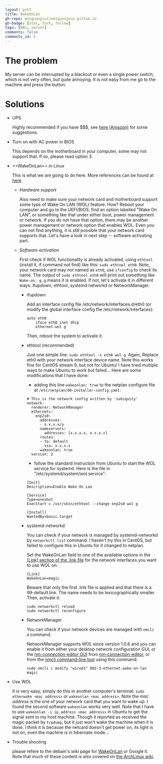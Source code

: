 ```yaml
---
layout: post
title: WakeOnLan
gh-repo: weiguangcui/weiguangcui.github.io
gh-badge: [star, fork, follow]
tags: [NAS, server]
comments: false
comments_id: 5
---
```


# The problem
My server can be interrupted by a blackout or even a single power switch, which is not very often, but quite annoying. It is not easy from me go to the machine and press the button.

# Solutions
- UPS 
  
    Highly recommended if you have $$$, see [here (Amazon)](https://www.amazon.co.uk/s?k=UPS&crid=2OFZKL6L69LR3&sprefix=ups%2Caps%2C515&linkCode=ll2&tag=weiguangwebsi-21&linkId=eaa3cb2e89b7dcf23a092ab191c1fd4e&language=en_GB&ref_=as_li_ss_tl) for some suggestions.

- Turn on with AC power in BIOS

  This depends on the motherboard in your computer, some may not support that. If so, please read option 3.
  
- ==WakeOnLan== *in Linux*

  This is what we are going to do here. More references can be found at [here](https://wiki.debian.org/WakeOnLan)
  
  + *Hardware support* 
  
    Also need to make sure your network card and motherboard support some type of Wake On LAN (WOL) feature. How? Reboot your computer and go to the UEFI/BIOS, find an option labelled "Wake On LAN", or something like that under either boot, power management or network. If you do not have that option, there may be another power management or network option that enables WOL. Even you can not find anything, it is still possible that your network card supports that. Let's have a look in next step -- software activating part.

  + *Software activation*
  
    First check if WOL functionality is already activated, using `ethtool` (install it, if command not find) like this: `sudo ethtool eth0`. Note, your network card may not named as `eth0`, use `ifconfig` to check its name. The output of `sudo ethtool eth0` will print out something like `Wake-on: g`. `g` means it is enabled. If not, let's activate it in different ways: ifupdown, ethtool, systemd networkd or NetworkManager.
  
    * ifupdown
    
      Add an interface config file /etc/network/interfaces.d/eth0 (or modify the global interface config file /etc/network/interfaces):
      ```
      auto eth0
          iface eth0 inet dhcp
          ethernet-wol g
      ```
      Then, reboot the system to activate it.
    
    * ethtool (recommended)
    
      Just one simple line: `sudo ethtool -s eth0 wol g`. Again, Replace eth0 with your network interface device name. Note this works fine for CentOS stream 9, but not for Ubuntu! I have tried multiple ways to make Ubuntu to work but failed... Here are some modifications that I have done:
        
        - adding this line `wakeonlan: true` to the netplan configure file at `/etc/netplan/00-installer-config.yaml`:
        ```
        # This is the network config written by 'subiquity'
        network:
          renderer: NetworkManager
          ethernets:
            enp2s0:
              addresses:
              - x.x.x.x/y
              nameservers:
                addresses: [x.x.x.x, x.x.x.x]
              routes:
              - to: default
                via: x.x.x.x
              wakeonlan: true
          version: 2
        ```
        
        - follow the standard instruction from Ubuntu to start the WOL service for systemd. Here is the file in "/etc/systemd/system/wol.service":
        ```
        [Unit]
        Description=Enable Wake On Lan

        [Service]
        Type=oneshot
        ExecStart = /usr/sbin/ethtool --change enp2s0 wol g

        [Install]
        WantedBy=basic.target
        ```
    
    * systemd-networkd
    
      You can check if your network is managed by systemd-networkd by `networkctl list` command. I haven't try this in CentOS, but failed to configure this in Ubuntu for it changed to netplan.

      Set the WakeOnLan field to one of the available options in the [[Link] section of the .link file](https://manpages.debian.org/man/systemd.link#A.5BLINK.5D_SECTION_OPTIONS) for the network interfaces you want to use WOL on:
      ```
      [Link]
      WakeOnLan=magic
      ```
      
      Beware that only the first .link file is applied and that there is a 99-default.link. The name needs to be lexicographically smaller. Then, activate it:
      ```
      sudo networkctl reload
      sudo networkctl reconfigure
      ```
    
    * NetworkManager
    
      You can check if your network devices are managed with `nmcli d` command.

      NetworkManager supports WOL since version 1.0.6 and you can enable it from either your desktop network configuration GUI, or the [nm-connection-editor GUI](https://manpages.debian.org/man/nm-connection-editor) from [nm-connection-editor](https://packages.debian.org/nm-connection-editor), or from the [nmcli command-line tool](https://manpages.debian.org/man/nmcli) using this command:

      `sudo nmcli c modify "wired1" 802-3-ethernet.wake-on-lan magic`
    
- Use WOL

  It is very easy, simply do this in another computer's terminal: `sudo etherwake <mac address>` or `wakeonlan <mac address>`. Note the *mac address* is the one of your network card that you want to wake up. I found the second software `wakeonlan` works very well. Note that I have to use `wakeonlan -i ip_address <mac address>` in Ubuntu to get the signal sent to my host machine. Though it reported as received the magic packet by `tcpdump`, but it just won't wake the machine when it is done. I think it is because the netcard doesn't get power on, its light is not on, even the machine is in hibernate mode... 
  
- Trouble shooting 

  please refere to the debain's wiki page for [WakeOnLan](https://wiki.debian.org/WakeOnLan) or Google it.
  Note that much of these content is also covered on [the ArchLinux wiki](https://wiki.archlinux.org/title/Wake-on-LAN).
